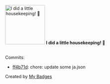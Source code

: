 <img src="https://my-badges.github.io/my-badges/chore-commit.png" alt="I did a little housekeeping! 🧹" title="I did a little housekeeping! 🧹" width="128">
<strong>I did a little housekeeping! 🧹</strong>
<br><br>

Commits:

- <a href="https://github.com/dai/Follow/commit/ff4b71d610abbd4f188f31b5e72a526a2edef5bf">ff4b71d</a>: chore: update some ja.json


Created by <a href="https://github.com/my-badges/my-badges">My Badges</a>